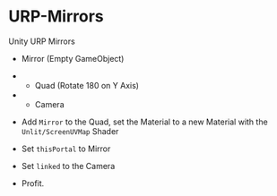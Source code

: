 # URP-Mirrors
Unity URP Mirrors

- Mirror (Empty GameObject)
- - Quad (Rotate 180 on Y Axis)
- - Camera

- Add `Mirror` to the Quad, set the Material to a new Material with the `Unlit/ScreenUVMap` Shader
- Set `thisPortal` to Mirror
- Set `linked` to the Camera
- Profit.
